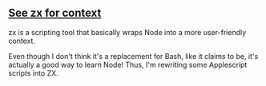 ## [See zx for context](https://github.com/google/zx)

zx is a scripting tool that basically wraps Node into a more user-friendly context.

Even though I don't think it's a replacement for Bash, like it claims to be, it's actually a good way to learn Node! Thus, I'm rewriting some Applescript scripts into ZX.
